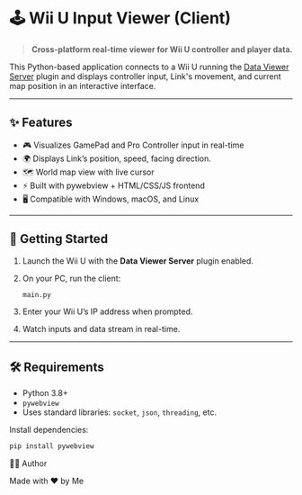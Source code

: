 # 🕹 Wii U Input Viewer (Client)

> **Cross-platform real-time viewer for Wii U controller and player data.**

This Python-based application connects to a Wii U running the [Data Viewer Server](https://github.com/Nyatlov/dataviewer-server-twwhd) plugin and displays controller input, Link's movement, and current map position in an interactive interface.

---

## ✨ Features

- 🎮 Visualizes GamePad and Pro Controller input in real-time
- 🌍 Displays Link’s position, speed, facing direction.
- 🗺 World map view with live cursor
- ⚡ Built with pywebview + HTML/CSS/JS frontend
- 🖥 Compatible with Windows, macOS, and Linux

---

## 🚀 Getting Started

1. Launch the Wii U with the **Data Viewer Server** plugin enabled.
2. On your PC, run the client:

    ```bash
    main.py
    ```

3. Enter your Wii U’s IP address when prompted.
4. Watch inputs and data stream in real-time.

---

## 🛠 Requirements

- Python 3.8+
- `pywebview`
- Uses standard libraries: `socket`, `json`, `threading`, etc.

Install dependencies:

```bash
pip install pywebview
```
🧑‍💻 Author

Made with ❤️ by Me
